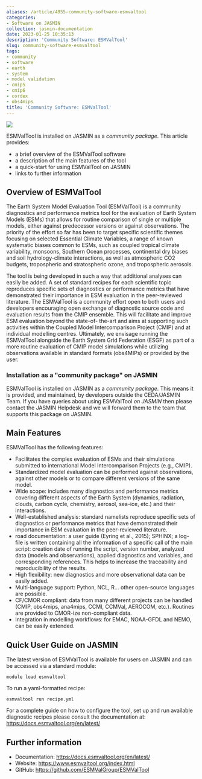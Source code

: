 ```yaml
---
aliases: /article/4955-community-software-esmvaltool
categories:
- Software on JASMIN
collection: jasmin-documentation
date: 2023-01-25 10:35:13
description: 'Community Software: ESMValTool'
slug: community-software-esmvaltool
tags:
- community
- software
- earth
- system
- model validation
- cmip5
- cmip6
- cordex
- obs4mips
title: 'Community Software: ESMValTool'
---
```


![](ESMValTool-logo.png)

ESMValTool is installed on JASMIN as a _community package_. This article
provides:

  * a brief overview of the ESMValTool software
  * a description of the main features of the tool
  * a quick-start for using ESMValTool on JASMIN
  * links to further information

## Overview of ESMValTool

The Earth System Model Evaluation Tool (ESMValTool) is a community diagnostics
and performance metrics tool for the evaluation of Earth System Models (ESMs)
that allows for routine comparison of single or multiple models, either
against predecessor versions or against observations. The priority of the
effort so far has been to target specific scientific themes focusing on
selected Essential Climate Variables, a range of known systematic biases
common to ESMs, such as coupled tropical climate variability, monsoons,
Southern Ocean processes, continental dry biases and soil hydrology-climate
interactions, as well as atmospheric CO2 budgets, tropospheric and
stratospheric ozone, and tropospheric aerosols.

The tool is being developed in such a way that additional analyses can easily
be added. A set of standard recipes for each scientific topic reproduces
specific sets of diagnostics or performance metrics that have demonstrated
their importance in ESM evaluation in the peer-reviewed literature. The
ESMValTool is a community effort open to both users and developers encouraging
open exchange of diagnostic source code and evaluation results from the CMIP
ensemble. This will facilitate and improve ESM evaluation beyond the state-of-
the-art and aims at supporting such activities within the Coupled Model
Intercomparison Project (CMIP) and at individual modelling centres.
Ultimately, we envisage running the ESMValTool alongside the Earth System Grid
Federation (ESGF) as part of a more routine evaluation of CMIP model
simulations while utilizing observations available in standard formats
(obs4MIPs) or provided by the user.

### Installation as a "community package" on JASMIN

ESMValTool is installed on JASMIN as a _community package_. This means it is
provided, and maintained, by developers outside the CEDA/JASMIN Team. If you
have queries about using ESMValTool _on JASMIN_ then please contact the JASMIN
Helpdesk and we will forward them to the team that supports this package on
JASMIN.

## Main Features

ESMValTool has the following features:

  * Facilitates the complex evaluation of ESMs and their simulations submitted to international Model Intercomparison Projects (e.g., CMIP).
  * Standardized model evaluation can be performed against observations, against other models or to compare different versions of the same model.
  * Wide scope: includes many diagnostics and performance metrics covering different aspects of the Earth System (dynamics, radiation, clouds, carbon cycle, chemistry, aerosol, sea-ice, etc.) and their interactions.
  * Well-established analysis: standard namelists reproduce specific sets of diagnostics or performance metrics that have demonstrated their importance in ESM evaluation in the peer-reviewed literature.
  * road documentation: a user guide (Eyring et al., 2015); SPHINX; a log-file is written containing all the information of a specific call of the main script: creation date of running the script, version number, analyzed data (models and observations), applied diagnostics and variables, and corresponding references. This helps to increase the traceability and reproducibility of the results.
  * High flexibility: new diagnostics and more observational data can be easily added.
  * Multi-language support: Python, NCL, R... other open-source languages are possible.
  * CF/CMOR compliant: data from many different projects can be handled (CMIP, obs4mips, ana4mips, CCMI, CCMVal, AEROCOM, etc.). Routines are provided to CMOR-ize non-compliant data.
  * Integration in modelling workflows: for EMAC, NOAA-GFDL and NEMO, can be easily extended.

## Quick User Guide on JASMIN

The latest version of ESMValTool is available for users on JASMIN and can be
accessed via a standard module:

    
    
    module load esmvaltool
    

To run a yaml-formatted recipe:

    
    
    esmvaltool run recipe.yml
    

For a complete guide on how to configure the tool, set up and run available
diagnostic recipes please consult the documentation at:
<https://docs.esmvaltool.org/en/latest/>

## Further information

  * Documentation: <https://docs.esmvaltool.org/en/latest/>
  * Website: <https://www.esmvaltool.org/index.html>
  * GitHub: <https://github.com/ESMValGroup/ESMValTool>

[](https://github.com/ESMValGroup/ESMValTool)


